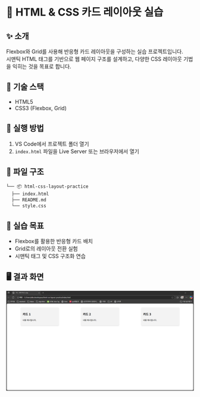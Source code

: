 # 📄 HTML & CSS 카드 레이아웃 실습

## ✨ 소개

Flexbox와 Grid를 사용해 반응형 카드 레이아웃을 구성하는 실습 프로젝트입니다.  
시맨틱 HTML 태그를 기반으로 웹 페이지 구조를 설계하고, 다양한 CSS 레이아웃 기법을 익히는 것을 목표로 합니다.

## 📌 기술 스택

- HTML5
- CSS3 (Flexbox, Grid)

## 🧪 실행 방법

1. VS Code에서 프로젝트 폴더 열기
2. `index.html` 파일을 Live Server 또는 브라우저에서 열기

## 📁 파일 구조

```
└── 📦 html-css-layout-practice
  ├── index.html
  ├── README.md
  └── style.css
```

## 🎯 실습 목표

- Flexbox를 활용한 반응형 카드 배치
- Grid로의 레이아웃 전환 실험
- 시맨틱 태그 및 CSS 구조화 연습

## 🖥 결과 화면

![미리보기 이미지](./result_page_img.png)
